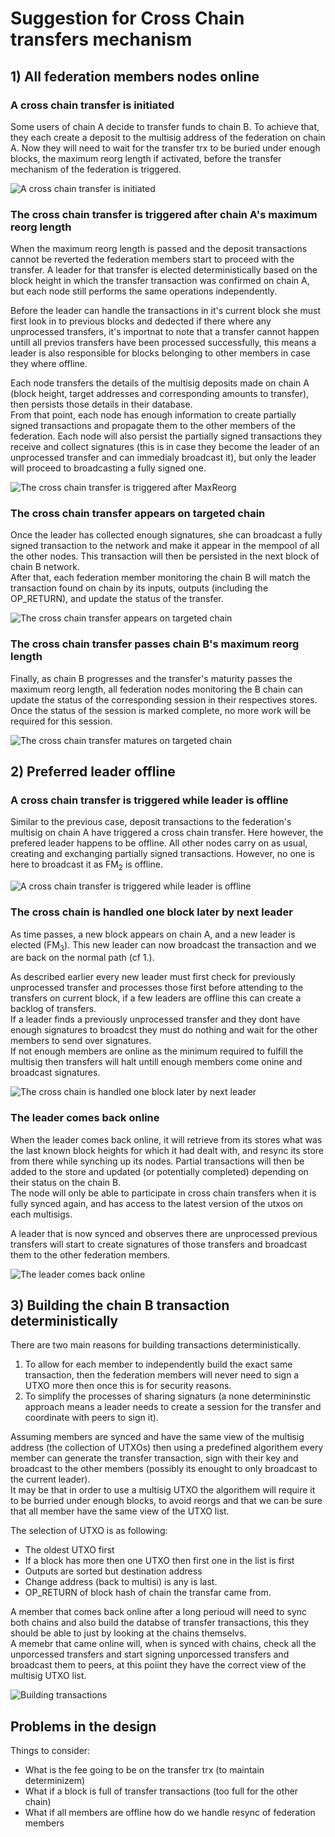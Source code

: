 # Suggestion for Cross Chain transfers mechanism

## 1) All federation members nodes online

### A cross chain transfer is initiated

Some users of chain A decide to transfer funds to chain B. To achieve that, they each create a deposit to the multisig address of the federation on chain A. Now they will need to wait for the transfer trx to be buried under enough blocks, the maximum reorg length if activated, before the transfer mechanism of the federation is triggered.

![A cross chain transfer is initiated](../assets/cross-chain-transfers/happy-path-1.svg)

### The cross chain transfer is triggered after chain A's maximum reorg length

When the maximum reorg length is passed and the deposit transactions cannot be reverted the federation members start to proceed with the transfer. A leader for that transfer is elected deterministically based on the block height in which the transfer transaction was confirmed on chain A, but each node still performs the same operations independently.  

Before the leader can handle the transactions in it's current block she must first look in to previous blocks and dedected if there where any unprocessed transfers, it's importnat to note that a transfer cannot happen untill all previos transfers have been processed successfully, this means a leader is also responsible for blocks belonging to other members in case they where offline.  

Each node transfers the details of the multisig deposits made on chain A (block height, target addresses and corresponding amounts to transfer), then persists those details in their database.  
From that point, each node has enough information to create partially signed transactions and propagate them to the other members of the federation. Each node will also persist the partially signed transactions they receive and collect signatures (this is in case they become the leader of an unprocessed transfer and can immedialy broadcast it), but only the leader will proceed to broadcasting a fully signed one.

![The cross chain transfer is triggered after MaxReorg](../assets/cross-chain-transfers/happy-path-2.svg)

### The cross chain transfer appears on targeted chain

Once the leader has collected enough signatures, she can broadcast a fully signed transaction to the network and make it appear in the mempool of all the other nodes. This transaction will then be persisted in the next block of chain B network.  
After that, each federation member monitoring the chain B will match the transaction found on chain by its inputs, outputs (including the OP_RETURN), and update the status of the transfer.

![The cross chain transfer appears on targeted chain](../assets/cross-chain-transfers/happy-path-3.svg)

### The cross chain transfer passes chain B's maximum reorg length

Finally, as chain B progresses and the transfer's maturity passes the maximum reorg length, all federation nodes monitoring the B chain can update the status of the corresponding session in their respectives stores. Once the status of the session is marked complete, no more work will be required for this session.

![The cross chain transfer matures on targeted chain](../assets/cross-chain-transfers/happy-path-4.svg)

## 2) Preferred leader offline

### A cross chain transfer is triggered while leader is offline

Similar to the previous case, deposit transactions to the federation's multisig on chain A have triggered a cross chain transfer. Here however, the prefered leader happens to be offline. All other nodes carry on as usual, creating and exchanging partially signed transactions. However, no one is here to broadcast it as FM<sub>2</sub> is offline.

![A cross chain transfer is triggered while leader is offline](../assets/cross-chain-transfers/leader-offline-1.svg)

### The cross chain is handled one block later by next leader

As time passes, a new block appears on chain A, and a new leader is elected (FM<sub>3</sub>). This new leader can now broadcast the transaction and we are back on the normal path (cf 1.).  

As described earlier every new leader must first check for previously unprocessed transfer and processes those first before attending to the transfers on current block, if a few leaders are offline this can create a backlog of transfers.  
If a leader finds a previously unprocessed transfer and they dont have enough signatures to broadcst they must do nothing and wait for the other members to send over signatures.  
If not enough members are online as the minimum required to fulfill the multisig then transfers will halt untill enough members come onine and broadcast signatures. 

![The cross chain is handled one block later by next leader](../assets/cross-chain-transfers/leader-offline-2.svg)

### The leader comes back online

When the leader comes back online, it will retrieve from its stores what was the last known block heights for which it had dealt with, and resync its store from there while synching up its nodes. Partial transactions will then be added to the store and updated (or potentially completed) depending on their status on the chain B.  
The node will only be able to participate in cross chain transfers when it is fully synced again, and has access to the latest version of the utxos on each multisigs.  

A leader that is now synced and observes there are unprocessed previous transfers will start to create signatures of those transfers and broadcast them to the other federation members.

![The leader comes back online](../assets/cross-chain-transfers/leader-offline-3.svg)

## 3) Building the chain B transaction deterministically

There are two main reasons for building transactions deterministically.
1. To allow for each member to independently build the exact same transaction, then the federation members will never need to sign a UTXO more then once this is for security reasons.
2. To simplify the processes of sharing signaturs (a none determininstic approach means a leader needs to create a session for the transfer and coordinate with peers to sign it).  

Assuming members are synced and have the same view of the multisig address (the collection of UTXOs) then using a predefined algorithem every member can generate the transfer transaction, sign with their key and broadcast to the other members (possibly its enought to only broadcast to the current leader).  
It may be that in order to use a multisig UTXO the algorithem will require it to be burried under enough blocks, to avoid reorgs and that we can be sure that all member have the same view of the UTXO list.

The selection of UTXO is as following:
- The oldest UTXO first
- If a block has more then one UTXO then first one in the list is first
- Outputs are sorted but destination address
- Change address (back to multisi) is any is last.
- OP_RETURN of block hash of chain the transfar came from.

A member that comes back online after a long perioud will need to sync both chains and also build the databse of transfer transactions, this they should be able to just by looking at the chains themselvs.  
A memebr that came online will, when is synced with chains, check all the unporcessed transfers and start signing unporcessed transfers and broadcast them to peers, at this poiint they have the correct view of the multisig UTXO list. 

![Building transactions](../assets/cross-chain-transfers/building-transaction.svg)

## Problems in the design ## 

Things to consider:

- What is the fee going to be on the transfer trx (to maintain determinizem)
- What if a block is full of transfer transactions (too full for the other chain)
- What if all members are offline how do we handle resync of federation members


